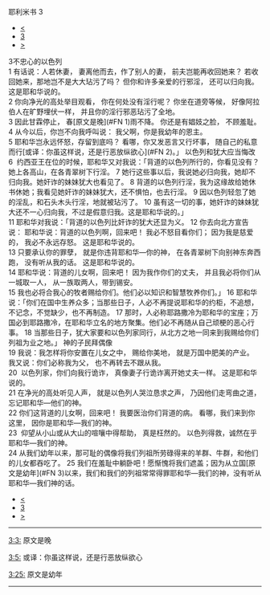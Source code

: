 ﻿





 耶利米书 3




* [<](bible/JER02.md)
* [3](bible/JER.md)
* [>](bible/JER04.md)



 
3不忠心的以色列  
1 有话说：人若休妻， 妻离他而去，作了别人的妻， 前夫岂能再收回她来？ 若收回她来，那地岂不是大大玷污了吗？ 但你和许多亲爱的行邪淫， 还可以归向我。 这是耶和华说的。     
2 你向净光的高处举目观看， 你在何处没有淫行呢？ 你坐在道旁等候， 好像阿拉伯人在旷野埋伏一样， 并且你的淫行邪恶玷污了全地。  
3 因此甘霖停止， 春[原文是晚](#FN
1)雨不降。 你还是有娼妓之脸， 不顾羞耻。  
4 从今以后，你岂不向我呼叫说： 我父啊，你是我幼年的恩主。  
5 耶和华岂永远怀怒，存留到底吗？ 看哪，你又发恶言又行坏事， 随自己的私意而行[或译：你虽这样说，还是行恶放纵欲心](#FN
2)。」 以色列和犹大应当悔改  
6  约西亚王在位的时候，耶和华又对我说：「背道的以色列所行的，你看见没有？她上各高山，在各青翠树下行淫。 
7 她行这些事以后，我说她必归向我，她却不归向我。她奸诈的妹妹犹大也看见了。 
8 背道的以色列行淫，我为这缘故给她休书休她；我看见她奸诈的妹妹犹大，还不惧怕，也去行淫。 
9 因以色列轻忽了她的淫乱，和石头木头行淫，地就被玷污了。 
10 虽有这一切的事，她奸诈的妹妹犹大还不一心归向我，不过是假意归我。这是耶和华说的。」  
11 耶和华对我说：「背道的以色列比奸诈的犹大还显为义。 
12 你去向北方宣告说： 耶和华说：背道的以色列啊，回来吧！ 我必不怒目看你们； 因为我是慈爱的， 我必不永远存怒。 这是耶和华说的。  
13 只要承认你的罪孽， 就是你违背耶和华—你的神， 在各青翠树下向别神东奔西跑， 没有听从我的话。 这是耶和华说的。     
14 耶和华说：背道的儿女啊，回来吧！ 因为我作你们的丈夫， 并且我必将你们从一城取一人， 从一族取两人，带到锡安。  
15 我也必将合我心的牧者赐给你们。他们必以知识和智慧牧养你们。」 
16 耶和华说：「你们在国中生养众多；当那些日子，人必不再提说耶和华的约柜，不追想，不记念，不觉缺少，也不再制造。 
17 那时，人必称耶路撒冷为耶和华的宝座；万国必到耶路撒冷，在耶和华立名的地方聚集。他们必不再随从自己顽梗的恶心行事。 
18 当那些日子，犹大家要和以色列家同行，从北方之地一同来到我赐给你们列祖为业之地。」 神的子民拜偶像  
19 我说：我怎样将你安置在儿女之中， 赐给你美地， 就是万国中肥美的产业。 我又说：你们必称我为父， 也不再转去不跟从我。  
20  以色列家，你们向我行诡诈， 真像妻子行诡诈离开她丈夫一样。 这是耶和华说的。     
21 在净光的高处听见人声， 就是以色列人哭泣恳求之声， 乃因他们走弯曲之道， 忘记耶和华—他们的神。  
22 你们这背道的儿女啊，回来吧！ 我要医治你们背道的病。 看哪，我们来到你这里， 因你是耶和华—我们的神。  
23  仰望从小山或从大山的喧嚷中得帮助， 真是枉然的。 以色列得救，诚然在乎耶和华—我们的神。  
24 从我们幼年以来，那可耻的偶像将我们列祖所劳碌得来的羊群、牛群，和他们的儿女都吞吃了。 
25 我们在羞耻中躺卧吧！愿惭愧将我们遮盖；因为从立国[原文是幼年](#FN
3)以来，我们和我们的列祖常常得罪耶和华—我们的神，没有听从耶和华—我们神的话。 
* [<](bible/JER02.md)
* [3](bible/JER.md)
* [>](bible/JER04.md)





---


[3:3:](#V3)
原文是晚


[3:5:](#V5)
或译：你虽这样说，还是行恶放纵欲心


[3:25:](#V25)
原文是幼年




---









